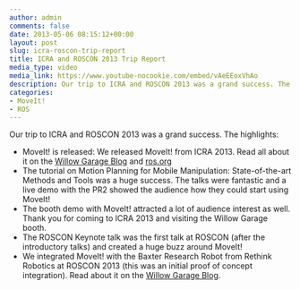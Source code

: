 ```yaml
---
author: admin
comments: false
date: 2013-05-06 08:15:12+00:00
layout: post
slug: icra-roscon-trip-report
title: ICRA and ROSCON 2013 Trip Report
media_type: video
media_link: https://www.youtube-nocookie.com/embed/vAeEEoxVhAo
description: Our trip to ICRA and ROSCON 2013 was a grand success. The highlight - MoveIt! is released.
categories:
- MoveIt!
- ROS
---
```


Our trip to ICRA and ROSCON 2013 was a grand success. The highlights:

* MoveIt! is released: We released MoveIt! from ICRA 2013. Read all about it on the [Willow Garage Blog](http://www.willowgarage.com/blog/2013/05/06/moveit) and [ros.org](http://www.ros.org/news/2013/05/announcing-moveit.html)
* The tutorial on Motion Planning for Mobile Manipulation: State-of-the-art Methods and Tools was a huge success. The talks were fantastic and a live demo with the PR2 showed the audience how they could start using MoveIt!
* The booth demo with MoveIt! attracted a lot of audience interest as well. Thank you for coming to ICRA 2013 and visiting the Willow Garage booth.
* The ROSCON Keynote talk was the first talk at ROSCON (after the introductory talks) and created a huge buzz around MoveIt!
* We integrated MoveIt! with the Baxter Research Robot from Rethink Robotics at ROSCON 2013 (this was an initial proof of concept integration). Read about it on the [Willow Garage Blog](http://www.willowgarage.com/blog/2013/05/12/moveit-running-baxter-research-robot-1).
